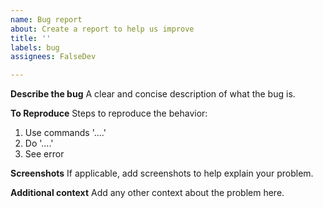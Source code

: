 ```yaml
---
name: Bug report
about: Create a report to help us improve
title: ''
labels: bug
assignees: FalseDev

---
```


**Describe the bug**
A clear and concise description of what the bug is.

**To Reproduce**
Steps to reproduce the behavior:
1. Use commands '....'
2. Do '....'
3. See error

**Screenshots**
If applicable, add screenshots to help explain your problem.

**Additional context**
Add any other context about the problem here.
